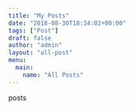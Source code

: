 ```yaml
---
title: "My Posts"
date: "2018-08-30T18:34:02+00:00"
tags: ["Post"]
draft: false
author: "admin"
layout: "all-post"
menu:
  main:
    name: "All Posts"
---
```


posts
